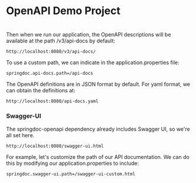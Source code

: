 # OpenAPI Demo Project


# 
Then when we run our application, the OpenAPI descriptions will be available at the path /v3/api-docs by default:

`http://localhost:8080/v3/api-docs/`

To use a custom path, we can indicate in the application.properties file:

`springdoc.api-docs.path=/api-docs`

The OpenAPI definitions are in JSON format by default. For yaml format, we can obtain the definitions at:

`http://localhost:8080/api-docs.yaml`


### Swagger-UI

The springdoc-openapi dependency already includes Swagger UI, so we're all set here.

`http://localhost:8080/swagger-ui.html`

For example, let's customize the path of our API documentation. We can do this by modifying our application.properties to include:

`springdoc.swagger-ui.path=/swagger-ui-custom.html`
